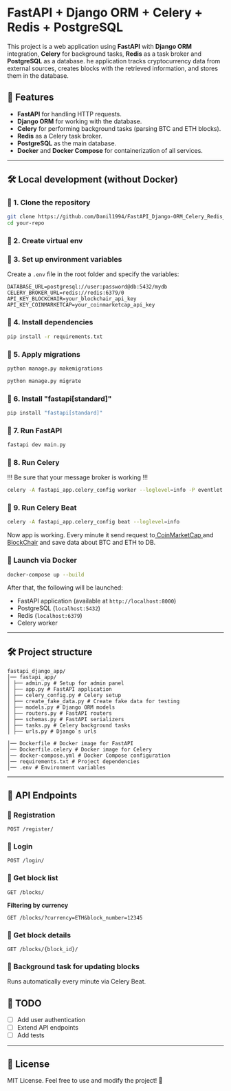 # FastAPI + Django ORM + Celery + Redis + PostgreSQL

This project is a web application using **FastAPI** with **Django ORM** integration, **Celery** for 
background tasks, **Redis** as a task broker and **PostgreSQL** as a database. he application tracks
cryptocurrency data from external sources, creates blocks with the retrieved information, and stores
them in the database.

## 📌 Features
- **FastAPI** for handling HTTP requests.
- **Django ORM** for working with the database.
- **Celery** for performing background tasks (parsing BTC and ETH blocks).
- **Redis** as a Celery task broker.
- **PostgreSQL** as the main database.
- **Docker** and **Docker Compose** for containerization of all services.

---

## 🛠 Local development (without Docker)

### 🔹 1. Clone the repository
```sh
git clone https://github.com/Danil1994/FastAPI_Django-ORM_Celery_Redis_PostgreSQL.git
cd your-repo
```

### 🔹 2. Create virtual env

### 🔹 3. Set up environment variables
Create a `.env` file in the root folder and specify the variables:
```env
DATABASE_URL=postgresql://user:password@db:5432/mydb
CELERY_BROKER_URL=redis://redis:6379/0
API_KEY_BLOCKCHAIR=your_blockchair_api_key
API_KEY_COINMARKETCAP=your_coinmarketcap_api_key
```

### 🔹 4. Install dependencies
```sh
pip install -r requirements.txt
```

### 🔹 5. Apply migrations
```sh
python manage.py makemigrations
```
```sh
python manage.py migrate
```

### 🔹 6. Install "fastapi[standard]"
```sh
pip install "fastapi[standard]"
```

### 🔹 7. Run FastAPI
```sh
fastapi dev main.py
```

### 🔹 8. Run Celery
!!! Be sure that your message broker is working !!!

```sh
celery -A fastapi_app.celery_config worker --loglevel=info -P eventlet
```
### 🔹 9. Run Celery Beat
```sh
celery -A fastapi_app.celery_config beat --loglevel=info
```

Now app is working. Every minute it send request to[ CoinMarketCap ](https://coinmarketcap.com/api/documentation/v1/#tag/blockchain)
and [BlockChair](https://blockchair.com/api/docs#link_002) and save data about BTC and ETH to DB.


### 🔹 Launch via Docker
```sh
docker-compose up --build
```
After that, the following will be launched:
- FastAPI application (available at `http://localhost:8000`)
- PostgreSQL (`localhost:5432`)
- Redis (`localhost:6379`)
- Celery worker

---

## 🛠 Project structure
```
fastapi_django_app/
│── fastapi_app/
│ ├── admin.py # Setup for admin panel
│ ├── app.py # FastAPI application
│ ├── celery_config.py # Celery setup
│ ├── create_fake_data.py # Create fake data for testing
│ ├── models.py # Django ORM models
│ ├── routers.py # FastAPI routers 
│ ├── schemas.py # FastAPI serializers
│ ├── tasks.py # Celery background tasks
│ ├── urls.py # Django`s urls

│── Dockerfile # Docker image for FastAPI
│── Dockerfile.celery # Docker image for Celery
│── docker-compose.yml # Docker Compose configuration
│── requirements.txt # Project dependencies
│── .env # Environment variables
```

---

## 🚀 API Endpoints
### 🔹 Registration
```http
POST /register/
```
### 🔹 Login
```http
POST /login/
```

### 🔹 Get block list
```http
GET /blocks/
```
**Filtering by currency**
```http
GET /blocks/?currency=ETH&block_number=12345
```

### 🔹 Get block details
```http
GET /blocks/{block_id}/
```

### 🔹 Background task for updating blocks
Runs automatically every minute via Celery Beat.


## 📝 TODO
- [ ] Add user authentication
- [ ] Extend API endpoints
- [ ] Add tests

---

## 📜 License
MIT License. Feel free to use and modify the project! 🎉